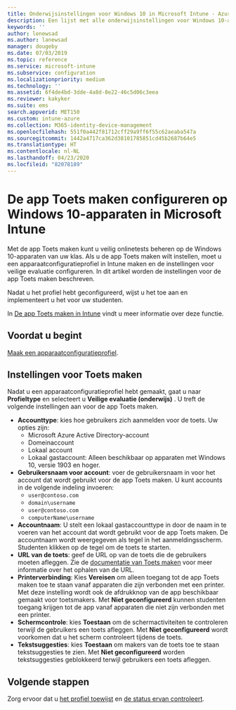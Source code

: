 ```yaml
---
title: Onderwijsinstellingen voor Windows 10 in Microsoft Intune - Azure | Microsoft Docs
description: Een lijst met alle onderwijsinstellingen voor Windows 10-apparaten weergeven. Gebruik deze instellingen in een apparaatconfiguratieprofiel met de app Toets maken, kies hoe gebruikers of studenten zich aanmelden, controleer het scherm tijdens de toets, en meer in Intune.
keywords: ''
author: lenewsad
ms.author: lanewsad
manager: dougeby
ms.date: 07/03/2019
ms.topic: reference
ms.service: microsoft-intune
ms.subservice: configuration
ms.localizationpriority: medium
ms.technology: ''
ms.assetid: 6f4de4bd-3dde-4a8d-8e22-46c5d06c3eea
ms.reviewer: kakyker
ms.suite: ems
search.appverid: MET150
ms.custom: intune-azure
ms.collection: M365-identity-device-management
ms.openlocfilehash: 551f0a442f81712cff29a9ff6f55c62aeaba547a
ms.sourcegitcommit: 1442a4717ca362d38101785851cd45b2687b64e5
ms.translationtype: HT
ms.contentlocale: nl-NL
ms.lasthandoff: 04/23/2020
ms.locfileid: "82078189"
---
```

# <a name="configure-the-take-a-test-app-on-windows-10-devices-using-intune"></a>De app Toets maken configureren op Windows 10-apparaten in Microsoft Intune

Met de app Toets maken kunt u veilig onlinetests beheren op de Windows 10-apparaten van uw klas. Als u de app Toets maken wilt instellen, moet u een apparaatconfiguratieprofiel in Intune maken en de instellingen voor veilige evaluatie configureren. In dit artikel worden de instellingen voor de app Toets maken beschreven. 

Nadat u het profiel hebt geconfigureerd, wijst u het toe aan en implementeert u het voor uw studenten. 

In [De app Toets maken in Intune](education-settings-configure.md) vindt u meer informatie over deze functie.

## <a name="before-you-begin"></a>Voordat u begint

[Maak een apparaatconfiguratieprofiel](education-settings-configure.md#create-a-device-profile).

## <a name="take-a-test-settings"></a>Instellingen voor Toets maken
Nadat u een apparaatconfiguratieprofiel hebt gemaakt, gaat u naar **Profieltype** en selecteert u **Veilige evaluatie (onderwijs)** . U treft de volgende instellingen aan voor de app Toets maken. 


- **Accounttype**: kies hoe gebruikers zich aanmelden voor de toets. Uw opties zijn:
  - Microsoft Azure Active Directory-account
  - Domeinaccount
  - Lokaal account
  - Lokaal gastaccount: Alleen beschikbaar op apparaten met Windows 10, versie 1903 en hoger.    
- **Gebruikersnaam voor account**: voer de gebruikersnaam in voor het account dat wordt gebruikt voor de app Toets maken. U kunt accounts in de volgende indeling invoeren:
  - `user@contoso.com`
  - `domain\username`
  - `user@contoso.com`
  - `computerName\username`
- **Accountnaam**: U stelt een lokaal gastaccounttype in door de naam in te voeren van het account dat wordt gebruikt voor de app Toets maken. De accountnaam wordt weergegeven als tegel in het aanmeldingsscherm. Studenten klikken op de tegel om de toets te starten.  
- **URL van de toets**: geef de URL op van de toets die de gebruikers moeten afleggen. Zie de [documentatie van Toets maken](https://docs.microsoft.com/education/windows/take-tests-in-windows-10) voor meer informatie over het ophalen van de URL.
- **Printerverbinding**: Kies **Vereisen** om alleen toegang tot de app Toets maken toe te staan vanaf apparaten die zijn verbonden met een printer. Met deze instelling wordt ook de afdrukknop van de app beschikbaar gemaakt voor toetsmakers. Met **Niet geconfigureerd** kunnen studenten toegang krijgen tot de app vanaf apparaten die niet zijn verbonden met een printer.  
- **Schermcontrole**: kies **Toestaan** om de schermactiviteiten te controleren terwijl de gebruikers een toets afleggen. Met **Niet geconfigureerd** wordt voorkomen dat u het scherm controleert tijdens de toets.
- **Tekstsuggesties**: kies **Toestaan** om makers van de toets toe te staan tekstsuggesties te zien. Met **Niet geconfigureerd** worden tekstsuggesties geblokkeerd terwijl gebruikers een toets afleggen.

## <a name="next-steps"></a>Volgende stappen

Zorg ervoor dat u [het profiel toewijst](device-profile-assign.md) en [de status ervan controleert](device-profile-monitor.md).
